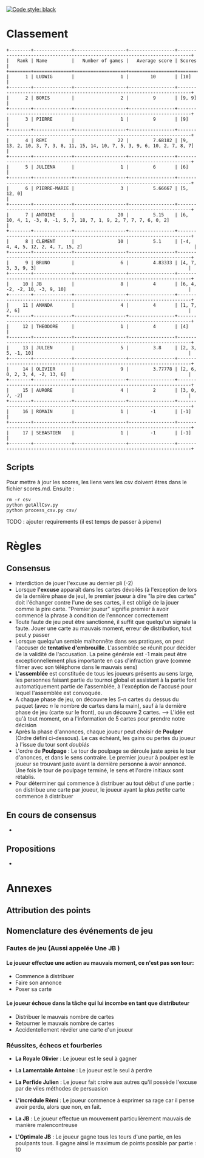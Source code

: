 [![Code style: black](https://img.shields.io/badge/code%20style-black-000000.svg)](https://github.com/ambv/black)

# Classement
```
+--------+--------------+-------------------+-----------------+---------------------------------------------------------------------------+
|   Rank | Name         |   Number of games |   Average score | Scores                                                                    |
+========+==============+===================+=================+===========================================================================+
|      1 | LUDWIG       |                 1 |        10       | [10]                                                                      |
+--------+--------------+-------------------+-----------------+---------------------------------------------------------------------------+
|      2 | BORIS        |                 2 |         9       | [9, 9]                                                                    |
+--------+--------------+-------------------+-----------------+---------------------------------------------------------------------------+
|      3 | PIERRE       |                 1 |         9       | [9]                                                                       |
+--------+--------------+-------------------+-----------------+---------------------------------------------------------------------------+
|      4 | REMI         |                22 |         7.68182 | [9, 13, 2, 10, 3, 7, 3, 8, 11, 15, 14, 10, 7, 5, 3, 9, 6, 10, 2, 7, 8, 7] |
+--------+--------------+-------------------+-----------------+---------------------------------------------------------------------------+
|      5 | JULIENA      |                 1 |         6       | [6]                                                                       |
+--------+--------------+-------------------+-----------------+---------------------------------------------------------------------------+
|      6 | PIERRE-MARIE |                 3 |         5.66667 | [5, 12, 0]                                                                |
+--------+--------------+-------------------+-----------------+---------------------------------------------------------------------------+
|      7 | ANTOINE      |                20 |         5.15    | [6, 10, 4, 1, -3, 8, -1, 5, 7, 18, 7, 1, 9, 2, 7, 7, 7, 6, 0, 2]          |
+--------+--------------+-------------------+-----------------+---------------------------------------------------------------------------+
|      8 | CLEMENT      |                10 |         5.1     | [-4, 4, 4, 5, 12, 2, 4, 7, 15, 2]                                         |
+--------+--------------+-------------------+-----------------+---------------------------------------------------------------------------+
|      9 | BRUNO        |                 6 |         4.83333 | [4, 7, 3, 3, 9, 3]                                                        |
+--------+--------------+-------------------+-----------------+---------------------------------------------------------------------------+
|     10 | JB           |                 8 |         4       | [6, 4, -2, -2, 10, -3, 9, 10]                                             |
+--------+--------------+-------------------+-----------------+---------------------------------------------------------------------------+
|     11 | AMANDA       |                 4 |         4       | [1, 7, 2, 6]                                                              |
+--------+--------------+-------------------+-----------------+---------------------------------------------------------------------------+
|     12 | THEODORE     |                 1 |         4       | [4]                                                                       |
+--------+--------------+-------------------+-----------------+---------------------------------------------------------------------------+
|     13 | JULIEN       |                 5 |         3.8     | [2, 3, 5, -1, 10]                                                         |
+--------+--------------+-------------------+-----------------+---------------------------------------------------------------------------+
|     14 | OLIVIER      |                 9 |         3.77778 | [2, 6, 0, 2, 3, 4, -2, 13, 6]                                             |
+--------+--------------+-------------------+-----------------+---------------------------------------------------------------------------+
|     15 | AURORE       |                 4 |         2       | [3, 0, 7, -2]                                                             |
+--------+--------------+-------------------+-----------------+---------------------------------------------------------------------------+
|     16 | ROMAIN       |                 1 |        -1       | [-1]                                                                      |
+--------+--------------+-------------------+-----------------+---------------------------------------------------------------------------+
|     17 | SEBASTIEN    |                 1 |        -1       | [-1]                                                                      |
+--------+--------------+-------------------+-----------------+---------------------------------------------------------------------------+
```

## Scripts
Pour mettre à jour les scores, les liens vers les csv doivent êtres dans le fichier scores.md. Ensuite :
```
rm -r csv
python getAllCsv.py
python process_csv.py csv/
```
TODO : ajouter requirements (il est temps de passer à pipenv)

# Règles

## Consensus

- Interdiction de jouer l'excuse au dernier pli (-2)
- Lorsque **l'excuse** apparaît dans les cartes dévoilés (à l'exception de lors de la dernière phase de jeu), le premier joueur à dire "la pire des cartes" doit l'échanger contre l'une de ses cartes, il est obligé de la jouer comme la pire carte. "Premier joueur" signifie premier à avoir commencé la phrase à condition de l'ennoncer correctement
- Toute faute de jeu peut être sanctionné, il suffit que quelqu'un signale la faute. Jouer une carte au mauvais moment, erreur de distribution, tout peut y passer
- Lorsque quelqu'un semble malhonnête dans ses pratiques, on peut l'accuser de **tentative d'embrouille**. L'assemblée se réunit pour décider de la validité de l'accusation. La peine générale est -1 mais peut être exceptionnellement plus importante en cas d'infraction grave (comme filmer avec son téléphone dans le mauvais sens)
- **L'assemblée** est constituée de tous les joueurs présents au sens large, les personnes faisant partie du tournoi global et assistant à la partie font automatiquement partie de l'assemblée, à l'excéption de l'accusé pour lequel l'assemblée est convoquée.
- A chaque phase de jeu, on découvre les *5-n* cartes du dessus du paquet (avec *n* le nombre de cartes dans la main), sauf à la dernière phase de jeu (carte sur le front), ou un découvre 2 cartes. --> L'idée est qu'à tout moment, on a l'information de 5 cartes pour prendre notre décision
- Après la phase d'annonces, chaque joueur peut choisir de **Poulper** (Ordre défini ci-dessous). Le cas échéant, les gains ou pertes du joueur à l'issue du tour sont *doublés*
- L'ordre de **Poulpage** : Le tour de poulpage se déroule juste après le tour d'anonces, et dans le sens contraire. Le premier joueur à poulper est le joueur se trouvant juste avant la dernière personne à avoir annoncé. Une fois le tour de poulpage terminé, le sens et l'ordre initiaux sont rétablis.
- Pour déterminer qui commence à distribuer au tout début d'une partie : on distribue une carte par joueur, le joueur ayant la plus *petite* carte commence à distribuer 

## En cours de consensus

- 

## Propositions 

- 



# Annexes 

## Attribution des points

## Nomenclature des événements de jeu

### Fautes de jeu (Aussi appelée **Une JB** )

#### Le joueur effectue une action au mauvais moment, ce n'est pas son tour: 
- Commence à distribuer
- Faire son annonce 
- Poser sa carte

#### Le joueur échoue dans la tâche qui lui incombe en tant que distributeur 
- Distribuer le mauvais nombre de cartes
- Retourner le mauvais nombre de cartes 
- Accidentellement révéler une carte d'un joueur



### Réussites, échecs et fourberies

- **La Royale Olivier** : Le joueur est le seul à gagner

- **La Lamentable Antoine** : Le joueur est le seul à perdre

- **La Perfide Julien** : Le joueur fait croire aux autres qu'il possède l'excuse par de viles méthodes de persuasion

- **L'incrédule Rémi** : Le joueur commence à exprimer sa rage car il pense avoir perdu, alors que non, en fait.

- **La JB** : Le joueur effectue un mouvement particulièrement mauvais de manière malencontreuse 

- **L'Optimale JB** : Le joueur gagne tous les tours d'une partie, en les poulpants tous. Il gagne ainsi le maximum de points possible par partie : 10
